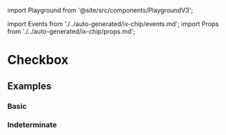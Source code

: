 import Playground from '@site/src/components/PlaygroundV3';

import Events from './../auto-generated/ix-chip/events.md';
import Props from './../auto-generated/ix-chip/props.md';


# Checkbox

## Examples

### Basic

<Playground
  name="checkbox" 
  height="8rem"
  examplesByName>
</Playground>

### Indeterminate

<Playground
  name="checkbox-indeterminate" 
  height="8rem"
  hideInitalCodePreview
  examplesByName>
</Playground>
